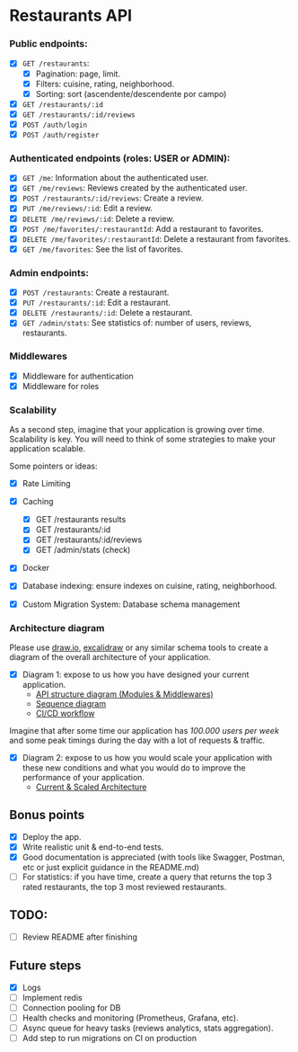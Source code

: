 # Restaurants API

### Public endpoints:
- [x] `GET /restaurants`:
    - [x] Pagination: page, limit.
	- [x] Filters: cuisine, rating, neighborhood.
	- [x] Sorting: sort (ascendente/descendente por campo)
- [x] `GET /restaurants/:id`
- [x] `GET /restaurants/:id/reviews`
- [x] `POST /auth/login`
- [x] `POST /auth/register`

### Authenticated endpoints (roles: USER or ADMIN):
- [x] `GET /me`: Information about the authenticated user.
- [X] `GET /me/reviews`: Reviews created by the authenticated user.
- [X] `POST /restaurants/:id/reviews`: Create a review.
- [X] `PUT /me/reviews/:id`: Edit a review.
- [X] `DELETE /me/reviews/:id`: Delete a review.
- [X] `POST /me/favorites/:restaurantId`: Add a restaurant to favorites.
- [X] `DELETE /me/favorites/:restaurantId`: Delete a restaurant from favorites.
- [X] `GET /me/favorites`: See the list of favorites.

### Admin endpoints:
- [X] `POST /restaurants`: Create a restaurant.
- [X] `PUT /restaurants/:id`: Edit a restaurant.
- [X] `DELETE /restaurants/:id`: Delete a restaurant.
- [X] `GET /admin/stats`: See statistics of: number of users, reviews, restaurants.

### Middlewares    

- [x] Middleware for authentication
- [x] Middleware for roles

### Scalability

As a second step, imagine that your application is growing over time. Scalability is key.
You will need to think of some strategies to make your application scalable. 

Some pointers or ideas:

- [X] Rate Limiting
- [X] Caching
  - [X] GET /restaurants results
  - [X] GET /restaurants/:id
  - [X] GET /restaurants/:id/reviews
  - [X] GET /admin/stats (check)
- [X] Docker
- [X] Database indexing: ensure indexes on cuisine, rating, neighborhood.
- [X] Custom Migration System: Database schema management


### Architecture diagram

Please use [draw.io](https://draw.io), [excalidraw](https://excalidraw.com) or any similar schema tools to create a diagram of the overall architecture of your application.

- [X] Diagram 1: expose to us how you have designed your current application.
  - [API structure diagram (Modules & Middlewares)](./docs/api-structure-diagram.drawio)
  - [Sequence diagram](./docs/sequence-diagram.drawio)
  - [CI/CD workflow](./docs/cicd-flow.drawio)

Imagine that after some time our application has *100.000 users per week* and some peak timings during the day with a lot of requests & traffic. 

- [X] Diagram 2: expose to us how you would scale your application with these new conditions and what you would do to improve the performance of your application.
  - [Current & Scaled Architecture](./docs/architecture-scaled.drawio)


## Bonus points

- [X] Deploy the app.
- [X] Write realistic unit & end-to-end tests.
- [X] Good documentation is appreciated (with tools like Swagger, Postman, etc or just explicit guidance in the README.md)
- [ ] For statistics: if you have time, create a query that returns the top 3 rated restaurants, the top 3 most reviewed restaurants.

## TODO:

- [ ] Review README after finishing

## Future steps

- [X] Logs
- [ ] Implement redis
- [ ] Connection pooling for DB
- [ ] Health checks and monitoring (Prometheus, Grafana, etc).
- [ ] Async queue for heavy tasks (reviews analytics, stats aggregation).
- [ ] Add step to run migrations on CI on production
